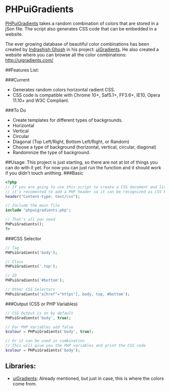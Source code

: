 PHPuiGradients
==============

[PHPuiGradients](https://github.com/cecilomar/PHPuiGradients) takes a random combination of colors that are stored in a jSon file. The script also generates CSS code that can be embedded in a website.

The ever growing database of beautiful color combinations has been created by [Indrashish Ghosh](https://github.com/Ghosh) in his project: [uiGradients](https://github.com/Ghosh/uiGradients). He also created a website where you can browse all the color combinations: http://uigradients.com/

##Features List:

###Current
 * Generates random colors horizontal radient CSS.
 * CSS code is compatible with Chrome 10+, Saf5.1+, FF3.6+, IE10, Opera 11.10+ and W3C Compliant.
     	
###To Do
* Create templates for different types of backgrounds.
 * Horizontal
 * Vertical
 * Circular
 * Diagonal (Top Left/Right, Bottom Left/Right, or Random)
* Choose a type of background (horizontal, vertical, circular, diagonal)
* Randomnize the type of background.


##Usage:
This project is just starting, so there are not at lot of things you can do with it yet. For now you can just run the function and it should work if you didn't touch anithing.
###Basic
```php
<?php
// If you are going to use this script to create a CSS document and link it to an HTML document
// it's recomented to add a PHP header so it can be recognized as CSS by the web browser. 
header("Content-type: text/css");

// Include the main file
include "phpuigradients.php";

// That's all you need
PHPuiGradients();
?>
```
###CSS Selector 
```php
// Tag
PHPuiGradients('body');

// Class
PHPuiGradients('.top');

// ID
PHPuiGradients('#bottom');

// Other CSS Selectors
PHPuiGradients('a[href^="https"], body, top, #bottom');
```
###Output (CSS or PHP Variables)
```php
// CSS Output is on by default
PHPuiGradients('body', true);

// For PHP Variables add false
$colour = PHPuiGradients('body', true);

// Or it can be used in combination
// This will give you the PHP variables and print the CSS code
$colour = PHPuiGradients('body');
```

## Libraries:
 * [uiGradients](https://github.com/Ghosh/uiGradients): Already mentioned, but just in case, this is where the colors come from.